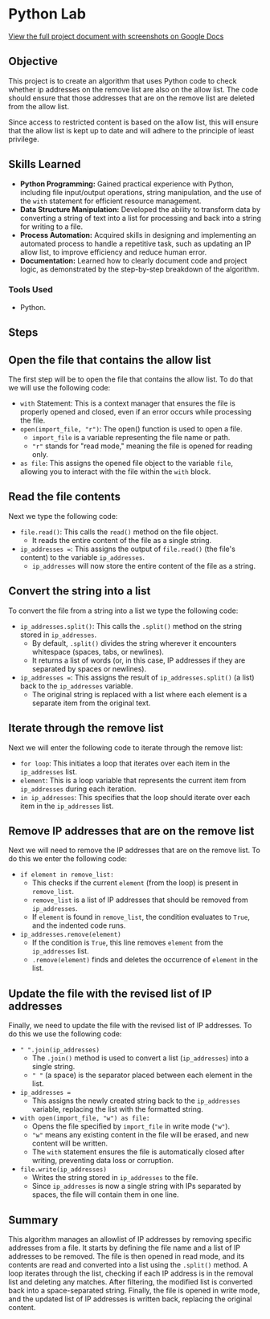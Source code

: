 # Python Lab

[View the full project document with screenshots on Google Docs](https://docs.google.com/document/d/1T9YalcOcqbxsutCR89xmwgb1nhUWtKDG09Gd9UqySPY/edit?usp=sharing)

## Objective
This project is to create an algorithm that uses Python code to check whether ip addresses on the remove list are also on the allow list. The code should ensure that those addresses that are on the remove list are deleted from the allow list.

Since access to restricted content is based on the allow list, this will ensure that the allow list is kept up to date and will adhere to the principle of least privilege.


## Skills Learned

* **Python Programming:** Gained practical experience with Python, including file input/output operations, string manipulation, and the use of the `with` statement for efficient resource management.
* **Data Structure Manipulation:** Developed the ability to transform data by converting a string of text into a list for processing and back into a string for writing to a file.
* **Process Automation:** Acquired skills in designing and implementing an automated process to handle a repetitive task, such as updating an IP allow list, to improve efficiency and reduce human error.
* **Documentation:** Learned how to clearly document code and project logic, as demonstrated by the step-by-step breakdown of the algorithm.

### Tools Used


- Python.

## Steps


## Open the file that contains the allow list

The first step will be to open the file that contains the allow list. To do that we will use the following code:

* `with` Statement: This is a context manager that ensures the file is properly opened and closed, even if an error occurs while processing the file.
* `open(import_file, "r")`: The open() function is used to open a file.
    * `import_file` is a variable representing the file name or path.
    * `"r"` stands for "read mode," meaning the file is opened for reading only.
* `as file`: This assigns the opened file object to the variable `file`, allowing you to interact with the file within the `with` block.

## Read the file contents

Next we type the following code:

* `file.read()`: This calls the `read()` method on the file object.
    * It reads the entire content of the file as a single string.
* `ip_addresses =`: This assigns the output of `file.read()` (the file's content) to the variable `ip_addresses`.
    * `ip_addresses` will now store the entire content of the file as a string.

## Convert the string into a list

To convert the file from a string into a list we type the following code:

* `ip_addresses.split()`: This calls the `.split()` method on the string stored in `ip_addresses`.
    * By default, `.split()` divides the string wherever it encounters whitespace (spaces, tabs, or newlines).
    * It returns a list of words (or, in this case, IP addresses if they are separated by spaces or newlines).
* `ip_addresses =`: This assigns the result of `ip_addresses.split()` (a list) back to the `ip_addresses` variable.
    * The original string is replaced with a list where each element is a separate item from the original text.

## Iterate through the remove list

Next we will enter the following code to iterate through the remove list:

* `for loop`: This initiates a loop that iterates over each item in the `ip_addresses` list.
* `element`: This is a loop variable that represents the current item from `ip_addresses` during each iteration.
* `in ip_addresses`: This specifies that the loop should iterate over each item in the `ip_addresses` list.

## Remove IP addresses that are on the remove list

Next we will need to remove the IP addresses that are on the remove list. To do this we enter the following code:

* `if element in remove_list:`
    * This checks if the current `element` (from the loop) is present in `remove_list`.
    * `remove_list` is a list of IP addresses that should be removed from `ip_addresses`.
    * If `element` is found in `remove_list`, the condition evaluates to `True`, and the indented code runs.
* `ip_addresses.remove(element)`
    * If the condition is `True`, this line removes `element` from the `ip_addresses` list.
    * `.remove(element)` finds and deletes the occurrence of `element` in the list.

## Update the file with the revised list of IP addresses

Finally, we need to update the file with the revised list of IP addresses. To do this we use the following code:

* `" ".join(ip_addresses)`
    * The `.join()` method is used to convert a list (`ip_addresses`) into a single string.
    * `" "` (a space) is the separator placed between each element in the list.
* `ip_addresses =`
    * This assigns the newly created string back to the `ip_addresses` variable, replacing the list with the formatted string.
* `with open(import_file, "w") as file:`
    * Opens the file specified by `import_file` in write mode (`"w"`).
    * `"w"` means any existing content in the file will be erased, and new content will be written.
    * The `with` statement ensures the file is automatically closed after writing, preventing data loss or corruption.
* `file.write(ip_addresses)`
    * Writes the string stored in `ip_addresses` to the file.
    * Since `ip_addresses` is now a single string with IPs separated by spaces, the file will contain them in one line.

## Summary

This algorithm manages an allowlist of IP addresses by removing specific addresses from a file. It starts by defining the file name and a list of IP addresses to be removed. The file is then opened in read mode, and its contents are read and converted into a list using the `.split()` method. A loop iterates through the list, checking if each IP address is in the removal list and deleting any matches. After filtering, the modified list is converted back into a space-separated string. Finally, the file is opened in write mode, and the updated list of IP addresses is written back, replacing the original content.




